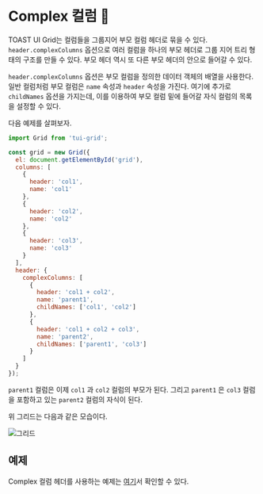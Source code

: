 # Complex 컬럼 🔗

TOAST UI Grid는 컬럼들을 그룹지어 부모 컬럼 헤더로 묶을 수 있다. `header.complexColumns` 옵션으로 여러 컬럼을 하나의 부모 헤더로 그룹 지어 트리 형태의 구조를 만들 수 있다. 부모 헤더 역시 또 다른 부모 헤더의 안으로 들어갈 수 있다.

`header.complexColumns` 옵션은 부모 컬럼을 정의한 데이터 객체의 배열을 사용한다. 일반 컬럼처럼 부모 컬럼은 `name` 속성과 `header` 속성을 가진다. 여기에 추가로 `childNames` 옵션을 가지는데, 이를 이용하여 부모 컬럼 밑에 들어갈 자식 컬럼의 목록을 설정할 수 있다.

다음 예제를 살펴보자.

```js
import Grid from 'tui-grid';

const grid = new Grid({
  el: document.getElementById('grid'),
  columns: [
    {
      header: 'col1',
      name: 'col1'
    },
    {
      header: 'col2',
      name: 'col2'
    },
    {
      header: 'col3',
      name: 'col3'    
    }
  ],
  header: {
    complexColumns: [
      {
        header: 'col1 + col2',
        name: 'parent1',
        childNames: ['col1', 'col2']            
      },
      {
        header: 'col1 + col2 + col3',
        name: 'parent2',
        childNames: ['parent1', 'col3']
      }
    ]
  }
});
```

`parent1` 컬럼은 이제 `col1` 과 `col2` 컬럼의 부모가 된다. 그리고 `parent1` 은 `col3` 컬럼을 포함하고 있는 `parent2` 컬럼의 자식이 된다.

위 그리드는 다음과 같은 모습이다.

![그리드](https://user-images.githubusercontent.com/18183560/59605689-49023680-914a-11e9-99f9-25bb26316b04.png)


## 예제

Complex 컬럼 헤더를 사용하는 예제는 [여기](http://nhn.github.io/tui.grid/latest/tutorial-example02-complex-columns)서 확인할 수 있다.